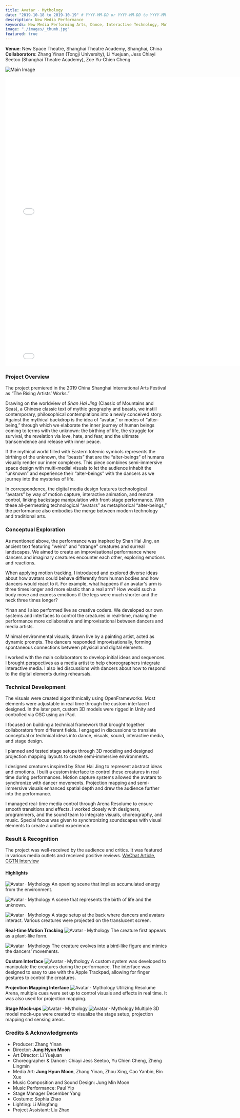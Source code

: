 ```yaml
---
title: Avatar · Mythology
date: "2019-10-18 to 2019-10-19" # YYYY-MM-DD or YYYY-MM-DD to YYYY-MM-DD or YYYY-MM-DD, YYYY-MM-DD, YYYY-MM-DD
description: New Media Performance
keywords: New Media Performing Arts, Dance, Interactive Technology, Motion Tracking, Media Art, Sound Design, 3D Modeling
image: "./images/_thumb.jpg"
featured: true
---
```


**Venue**: New Space Theatre, Shanghai Theatre Academy, Shanghai, China  
**Collaborators**: Zhang Yinan (Tongji University), Li Yuejuan, Jess Chiayi Seetoo (Shanghai Theatre Academy), Zoe Yu-Chien Cheng

![Main Image](./images/_main.jpg)

<iframe width="800" height="450" src="//www.youtube.com/embed/Wl_59HQjO3M?feature=player_detailpage" frameborder="0" allowfullscreen></iframe>

<iframe width="800" height="450" src="//www.youtube.com/embed/mPm63bvD778?feature=player_detailpage" frameborder="0" allowfullscreen></iframe>

### Project Overview

The project premiered in the 2019 China Shanghai International Arts Festival as “The Rising Artists’ Works.”

Drawing on the worldview of _Shan Hai Jing_ (Classic of Mountains and Seas), a Chinese classic text of mythic geography and beasts, we instill contemporary, philosophical contemplations into a newly conceived story. Against the mythical backdrop is the idea of “avatar,” or modes of “alter-being,” through which we elaborate the inner journey of human beings coming to terms with the unknown: the birthing of life, the struggle for survival, the revelation via love, hate, and fear, and the ultimate transcendence and release with inner peace.

If the mythical world filled with Eastern totemic symbols represents the birthing of the unknown, the “beasts” that are the “alter-beings” of humans visually render our inner complexes. This piece combines semi-immersive space design with multi-medial visuals to let the audience inhabit the “unknown” and experience their “alter-beings” with the dancers as we journey into the mysteries of life.

In correspondence, the digital media design features technological “avatars” by way of motion capture, interactive animation, and remote control, linking backstage manipulation with front-stage performance. With these all-permeating technological “avatars” as metaphorical “alter-beings,” the performance also embodies the merge between modern technology and traditional arts.

### Conceptual Exploration

As mentioned above, the performance was inspired by Shan Hai Jing, an ancient text featuring "weird" and "strange" creatures and surreal landscapes. We aimed to create an improvisational performance where dancers and imaginary creatures encounter each other, exploring emotions and reactions.

When applying motion tracking, I introduced and explored diverse ideas about how avatars could behave differently from human bodies and how dancers would react to it. For example, what happens if an avatar's arm is three times longer and more elastic than a real arm? How would such a body move and express emotions if the legs were much shorter and the neck three times longer?

Yinan and I also performed live as creative coders. We developed our own systems and interfaces to control the creatures in real-time, making the performance more collaborative and improvisational between dancers and media artists.

Minimal environmental visuals, drawn live by a painting artist, acted as dynamic prompts. The dancers responded improvisationally, forming spontaneous connections between physical and digital elements.

I worked with the main collaborators to develop initial ideas and sequences. I brought perspectives as a media artist to help choreographers integrate interactive media. I also led discussions with dancers about how to respond to the digital elements during rehearsals.

### Technical Development

The visuals were created algorithmically using OpenFrameworks. Most elements were adjustable in real time through the custom interface I designed. In the later part, custom 3D models were rigged in Unity and controlled via OSC using an iPad.

I focused on building a technical framework that brought together collaborators from different fields. I engaged in discussions to translate conceptual or technical ideas into dance, visuals, sound, interactive media, and stage design.

I planned and tested stage setups through 3D modeling and designed projection mapping layouts to create semi-immersive environments.

I designed creatures inspired by Shan Hai Jing to represent abstract ideas and emotions. I built a custom interface to control these creatures in real time during performances. Motion capture systems allowed the avatars to synchronize with dancer movements. Projection mapping and semi-immersive visuals enhanced spatial depth and drew the audience further into the performance.

I managed real-time media control through Arena Resolume to ensure smooth transitions and effects. I worked closely with designers, programmers, and the sound team to integrate visuals, choreography, and music. Special focus was given to synchronizing soundscapes with visual elements to create a unified experience.

### Result & Recognition

The project was well-received by the audience and critics. It was featured in various media outlets and received positive reviews. [WeChat Article](https://mp.weixin.qq.com/s/QxN-pPdxsOR80YqNevGGOg), [CGTN Interview](https://news.cgtn.com/news/2019-10-23/New-media-drama-Fusing-modern-technology-and-traditional-art-L1rGAygL8Q/index.html)

#### Highlights

![Avatar · Mythology](./images/avatar-002.png)
An opening scene that implies accumulated energy from the environment.

![Avatar · Mythology](./images/avatar-003.png)
A scene that represents the birth of life and the unknown.

![Avatar · Mythology](./images/avatar-004.png)
A stage setup at the back where dancers and avatars interact. Various creatures were projected on the translucent screen.

**Real-time Motion Tracking**
![Avatar · Mythology](./images/avatar-005.png)
The creature first appears as a plant-like form.

![Avatar · Mythology](./images/avatar-006.png)
The creature evolves into a bird-like figure and mimics the dancers' movements.

**Custom Interface**
![Avatar · Mythology](./images/avatar-007.png)
A custom system was developed to manipulate the creatures during the performance. The interface was designed to easy to use with the Apple Trackpad, allowing for finger gestures to control the creatures.

**Projection Mapping Interface**
![Avatar · Mythology](./images/avatar-008.png)
Utilizing Resolume Arena, multiple cues were set up to control visuals and effects in real time. It was also used for projection mapping.

**Stage Mock-ups**
![Avatar · Mythology](./images/avatar-009.jpg)
![Avatar · Mythology](./images/avatar-010.jpg)
Multiple 3D model mock-ups were created to visualize the stage setup, projection mapping snd sensing areas.

### Credits & Acknowledgments

- Producer: Zhang Yinan
- Director: **Jung Hyun Moon**
- Art Director: Li Yuejuan
- Choreographer & Dancer: Chiayi Jess Seetoo, Yu Chien Cheng, Zheng Lingmin
- Media Art: **Jung Hyun Moon**, Zhang Yinan, Zhou Xing, Cao Yanbin, Bin Xue
- Music Composition and Sound Design: Jung Min Moon
- Music Performance: Paul Yip
- Stage Manager December Yang
- Costume: Sophia Zhao
- Lighting: Li Mingfang
- Project Assistant: Liu Zhao
